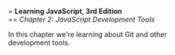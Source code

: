 = **Learning JavaScript, 3rd Edition**  
== *Chapter 2: JavaScript Development Tools*







In this chapter we're learning about Git and other  
development tools.



